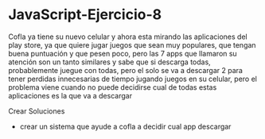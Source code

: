 # JavaScript-Ejercicio-8
Cofla ya tiene su nuevo celular y ahora esta mirando las aplicaciones del play store, ya que quiere jugar juegos que sean muy populares, que tengan buena puntuación y que pesen poco, pero las 7 apps que llamaron su atención son un tanto similares y sabe que si descarga todas, probablemente juegue con todas, pero el solo se va a descargar 2 para tener perdidas innecesarias de tiempo jugando juegos en su celular, pero el problema viene cuando no puede decidirse cual de todas estas aplicaciones es la que va a descargar


Crear Soluciones

- crear un sistema que ayude a cofla a decidir cual app descargar
